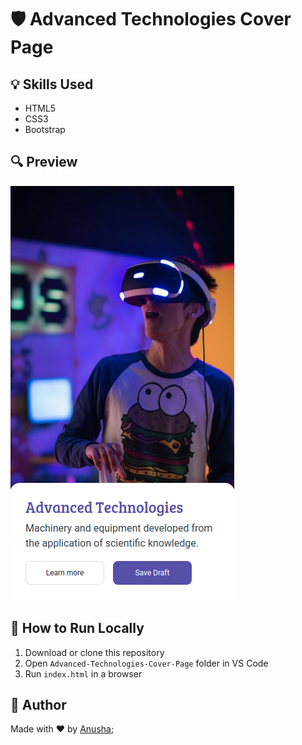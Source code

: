 # 🛡️ Advanced Technologies Cover Page

## 💡 Skills Used
- HTML5
- CSS3
- Bootstrap

## 🔍 Preview
![Login Preview](./advanced-technologies-v1.png)

## 📸 How to Run Locally
1. Download or clone this repository
2. Open `Advanced-Technologies-Cover-Page` folder in VS Code
3. Run `index.html` in a browser

## 🙌 Author
Made with ❤️ by [Anusha](https://github.com/anushavalluri22);